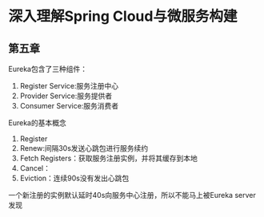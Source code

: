 # 深入理解Spring Cloud与微服务构建

## 第五章

Eureka包含了三种组件：

1. Register Service:服务注册中心
2. Provider Service:服务提供者
3. Consumer Service:服务消费者

Eureka的基本概念

1. Register
2. Renew:间隔30s发送心跳包进行服务续约
3. Fetch Registers：获取服务注册实例，并将其缓存到本地
4. Cancel：
5. Eviction：连续90s没有发出心跳包

一个新注册的实例默认延时40s向服务中心注册，所以不能马上被Eureka server发现


